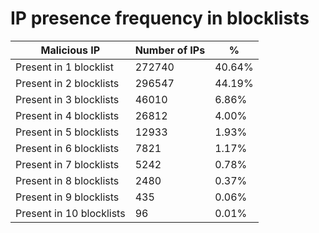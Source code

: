 # IP presence frequency in blocklists
| Malicious IP | Number of IPs | % |
|----|----|----|
| Present in 1 blocklist | 272740 | 40.64% |
| Present in 2 blocklists | 296547 | 44.19% |
| Present in 3 blocklists | 46010 | 6.86% |
| Present in 4 blocklists | 26812 | 4.00% |
| Present in 5 blocklists | 12933 | 1.93% |
| Present in 6 blocklists | 7821 | 1.17% |
| Present in 7 blocklists | 5242 | 0.78% |
| Present in 8 blocklists | 2480 | 0.37% |
| Present in 9 blocklists | 435 | 0.06% |
| Present in 10 blocklists | 96 | 0.01% |
